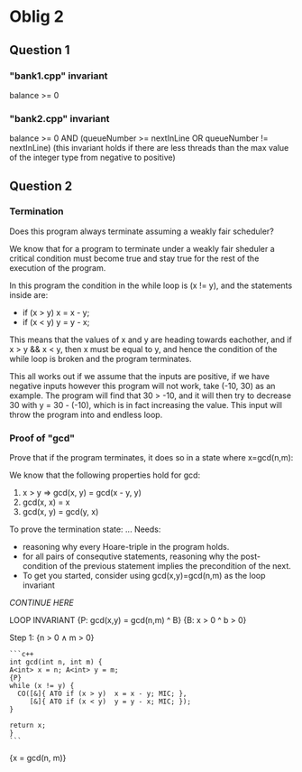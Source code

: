 # Oblig 2

## Question 1

### "bank1.cpp" invariant

balance >= 0

### "bank2.cpp" invariant

balance >= 0 AND (queueNumber >= nextInLine OR queueNumber != nextInLine)
(this invariant holds if there are less threads than the max value of the integer type from negative to positive)

## Question 2

### Termination

Does this program always terminate assuming a weakly fair scheduler?

We know that for a program to terminate under a weakly fair sheduler a critical condition must become true and stay true for the rest of the execution of the program.

In this program the condition in the while loop is (x != y), and the statements inside are:

  - if (x > y)  x = x - y;
  - if (x < y)  y = y - x;

This means that the values of x and y are heading towards eachother, and if x > y && x < y, then x must be equal to y, and hence the condition of the while loop is broken and the program terminates.

This all works out if we assume that the inputs are positive, if we have negative inputs however this program
will not work, take (-10, 30) as an example. The program will find that 30 > -10, and it will then try to decrease
30 with y = 30 - (-10), which is in fact increasing the value. This input will throw the program into and endless loop.

### Proof of "gcd"

Prove that if the program terminates, it does so in a state where x=gcd(n,m):

We know that the following properties hold for gcd:

 1. x > y => gcd(x, y) = gcd(x - y, y)
 2. gcd(x, x) = x
 3. gcd(x, y) = gcd(y, x)

To prove the termination state: ...
Needs:

- reasoning why every Hoare-triple in the program holds.
- for all pairs of consequtive statements, reasoning why the post-condition of the previous statement implies the precondition of the next.
- To get you started, consider using gcd(x,y)=gcd(n,m) as the loop invariant

*CONTINUE HERE*

LOOP INVARIANT {P: gcd(x,y) = gcd(n,m) ^ B}
               {B: x > 0 ^ b > 0}

Step 1:
{n > 0 ∧ m > 0}

    ```c++
    int gcd(int n, int m) {
    A<int> x = n; A<int> y = m;
    {P}
    while (x != y) {
      CO([&]{ ATO if (x > y)  x = x - y; MIC; },
         [&]{ ATO if (x < y)  y = y - x; MIC; });
    }

    return x;
    }
    ```
{x = gcd(n, m)}